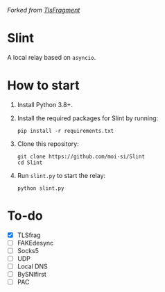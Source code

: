 *Forked from [TlsFragment](https://github.com/maoist2009/TlsFragment)*
# Slint
A local relay based on `asyncio`.
# How to start
1. Install Python 3.8+.
2. Install the required packages for Slint by running:

   ```
   pip install -r requirements.txt
   ```
3. Clone this repository:

   ```
   git clone https://github.com/moi-si/Slint
   cd Slint
   ```
4. Run `slint.py` to start the relay:

   ```
   python slint.py
   ```
# To-do
- [x] TLSfrag
- [ ] FAKEdesync
- [ ] Socks5
- [ ] UDP
- [ ] Local DNS
- [ ] BySNIfirst
- [ ] PAC
